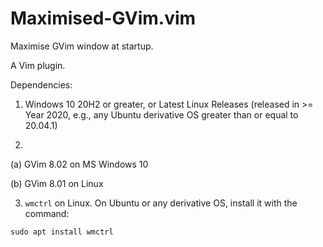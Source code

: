 # Maximised-GVim.vim
Maximise GVim window at startup.

A Vim plugin.

Dependencies:

1. Windows 10 20H2 or greater, or Latest Linux Releases (released in >= Year 2020, e.g., any Ubuntu derivative OS greater than or equal to 20.04.1)

2.

(a) GVim 8.02 on MS Windows 10

(b) GVim 8.01 on Linux

3. `wmctrl` on Linux. On Ubuntu or any derivative OS, install it with the command:

`sudo apt install wmctrl`
